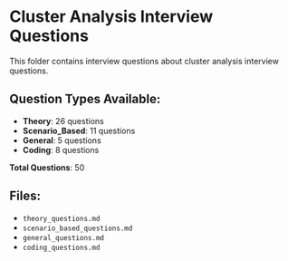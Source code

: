# Cluster Analysis Interview Questions

This folder contains interview questions about cluster analysis interview questions.

## Question Types Available:

- **Theory**: 26 questions
- **Scenario_Based**: 11 questions
- **General**: 5 questions
- **Coding**: 8 questions

**Total Questions**: 50

## Files:

- `theory_questions.md`
- `scenario_based_questions.md`
- `general_questions.md`
- `coding_questions.md`
